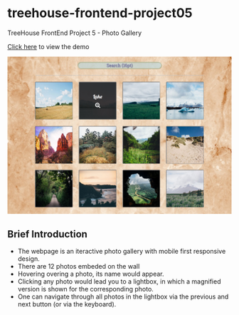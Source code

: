 # treehouse-frontend-project05
TreeHouse FrontEnd Project 5 - Photo Gallery

[Click here](https://canpu.github.io/treehouse-frontend-project05/) to view the demo

![](images/project05.png)

## Brief Introduction

* The webpage is an iteractive photo gallery with mobile first responsive design.
* There are 12 photos embeded on the wall
* Hovering overing a photo, its name would appear.
* Clicking any photo would lead you to a lightbox, in which a magnified version is shown for the corresponding photo.
* One can navigate through all photos in the lightbox via the previous and next button (or via the keyboard).

